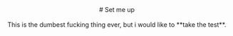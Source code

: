 <center>
# Set me up
<br><br>
This is the dumbest fucking thing ever, but i would like to **take the test**.
</center>
